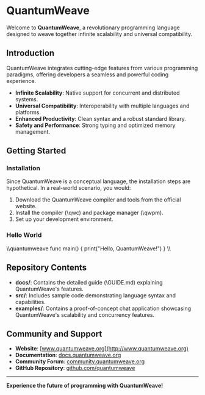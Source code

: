 ﻿# **QuantumWeave**

Welcome to **QuantumWeave**, a revolutionary programming language designed to weave together infinite scalability and universal compatibility.

## **Introduction**

QuantumWeave integrates cutting-edge features from various programming paradigms, offering developers a seamless and powerful coding experience.

- **Infinite Scalability**: Native support for concurrent and distributed systems.
- **Universal Compatibility**: Interoperability with multiple languages and platforms.
- **Enhanced Productivity**: Clean syntax and a robust standard library.
- **Safety and Performance**: Strong typing and optimized memory management.

## **Getting Started**

### **Installation**

Since QuantumWeave is a conceptual language, the installation steps are hypothetical. In a real-world scenario, you would:

1. Download the QuantumWeave compiler and tools from the official website.
2. Install the compiler (\qwc\) and package manager (\qwpm\).
3. Set up your development environment.

### **Hello World**

\\\quantumweave
func main() {
    print("Hello, QuantumWeave!")
}
\\\

## **Repository Contents**

- **docs/**: Contains the detailed guide (\GUIDE.md\) explaining QuantumWeave's features.
- **src/**: Includes sample code demonstrating language syntax and capabilities.
- **examples/**: Contains a proof-of-concept chat application showcasing QuantumWeave's scalability and concurrency features.

## **Community and Support**

- **Website**: [www.quantumweave.org](http://www.quantumweave.org)
- **Documentation**: [docs.quantumweave.org](http://docs.quantumweave.org)
- **Community Forum**: [community.quantumweave.org](http://community.quantumweave.org)
- **GitHub Repository**: [github.com/quantumweave](http://github.com/quantumweave)

---

**Experience the future of programming with QuantumWeave!**
